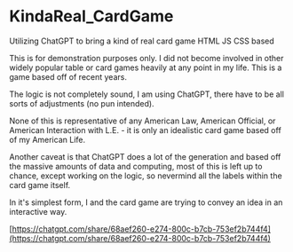 # KindaReal_CardGame
Utilizing ChatGPT to bring a kind of real card game HTML JS CSS based

This is for demonstration purposes only. I did not become involved in other widely popular table or card games heavily at any point in my life. This is a game based off of recent years. 

The logic is not completely sound, I am using ChatGPT, there have to be all sorts of adjustments (no pun intended).

None of this is representative of any American Law, American Official, or American Interaction with L.E. - it is only an idealistic card game based off of my American Life.

Another caveat is that ChatGPT does a lot of the generation and based off the massive amounts of data and computing, most of this is left up to chance, except working on the logic, so nevermind all the labels within the card game itself.

In it's simplest form, I and the card game are trying to convey an idea in an interactive way.

[https://chatgpt.com/share/68aef260-e274-800c-b7cb-753ef2b744f4](https://chatgpt.com/share/68aef260-e274-800c-b7cb-753ef2b744f4)
